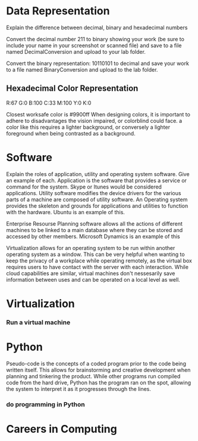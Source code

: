 
# Data Representation 

Explain the difference between decimal, binary and hexadecimal numbers 
 

Convert the decimal number 211 to binary showing your work (be sure to include your name in your screenshot or scanned file) and save to a file named DecimalConversion and upload to your lab folder. 
 

Convert the binary representation: 10110101 to decimal and save your work to a file named BinaryConversion and upload to the lab folder. 

## Hexadecimal Color Representation 
R:67 G:0 B:100
C:33 M:100 Y:0 K:0

Closest worksafe color is #9900ff
When designing colors, it is important to adhere to disadvantages the vision impaired, or colorblind could face. a color like this requires a lighter background, or conversely a lighter foreground when being contrasted as a background.

# Software
Explain the roles of application, utility and operating system software.  Give an example of each. 
Application is the software that provides a service or command for the system. Skype or Itunes would be considered applications. 
Utility software modifies the device drivers for the various parts of a machine are composed of utility software.
An Operating system provides the skeleton and grounds for applications and utilities to function with the hardware. Ubuntu is an example of this.

Enterprise Resourse Planning software allows all the actions of different machines to be linked to a main database where they can be stored and accessed by other members. Microsoft Dynamics is an example of this 

Virtualization allows for an operating system to be run within another operating system as a window. This can be very helpful when wanting to keep the privacy of a workplace while operating remotely, as the virtual box requires users to have contact with the server with each interaction. While cloud capabilities are similar, virtual machines don't nessesarily save information between uses and can be operated on a local level as well.

# Virtualization
### Run a virtual machine

# Python
Pseudo-code is the concepts of a coded program prior to the code being written itself. This allows for brainstorming and creative development when planning and tinkering the product.
While other programs run compiled code from the hard drive, Python has the program ran on the spot, allowing the system to interpret it as it progresses through the lines.

### do programming in Python

# Careers in Computing
